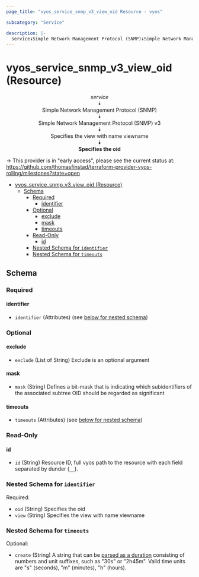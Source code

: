 ```yaml
---
page_title: "vyos_service_snmp_v3_view_oid Resource - vyos"

subcategory: "Service"

description: |-
  service⯯Simple Network Management Protocol (SNMP)⯯Simple Network Management Protocol (SNMP) v3⯯Specifies the view with name viewname⯯Specifies the oid
---
```


# vyos_service_snmp_v3_view_oid (Resource)
<center>

*service*  
⯯  
Simple Network Management Protocol (SNMP)  
⯯  
Simple Network Management Protocol (SNMP) v3  
⯯  
Specifies the view with name viewname  
⯯  
**Specifies the oid**


</center>

-> This provider is in "early access", please see the current status at: https://github.com/thomasfinstad/terraform-provider-vyos-rolling/milestones?state=open

<!--TOC-->

- [vyos_service_snmp_v3_view_oid (Resource)](#vyos_service_snmp_v3_view_oid-resource)
  - [Schema](#schema)
    - [Required](#required)
      - [identifier](#identifier)
    - [Optional](#optional)
      - [exclude](#exclude)
      - [mask](#mask)
      - [timeouts](#timeouts)
    - [Read-Only](#read-only)
      - [id](#id)
    - [Nested Schema for `identifier`](#nested-schema-for-identifier)
    - [Nested Schema for `timeouts`](#nested-schema-for-timeouts)

<!--TOC-->

<!-- schema generated by tfplugindocs -->
## Schema

### Required

#### identifier
- `identifier` (Attributes) (see [below for nested schema](#nestedatt--identifier))

### Optional

#### exclude
- `exclude` (List of String) Exclude is an optional argument
#### mask
- `mask` (String) Defines a bit-mask that is indicating which subidentifiers of the associated subtree OID should be regarded as significant
#### timeouts
- `timeouts` (Attributes) (see [below for nested schema](#nestedatt--timeouts))

### Read-Only

#### id
- `id` (String) Resource ID, full vyos path to the resource with each field separated by dunder (`__`).

<a id="nestedatt--identifier"></a>
### Nested Schema for `identifier`

Required:

- `oid` (String) Specifies the oid
- `view` (String) Specifies the view with name viewname


<a id="nestedatt--timeouts"></a>
### Nested Schema for `timeouts`

Optional:

- `create` (String) A string that can be [parsed as a duration](https://pkg.go.dev/time#ParseDuration) consisting of numbers and unit suffixes, such as &#34;30s&#34; or &#34;2h45m&#34;. Valid time units are &#34;s&#34; (seconds), &#34;m&#34; (minutes), &#34;h&#34; (hours).
